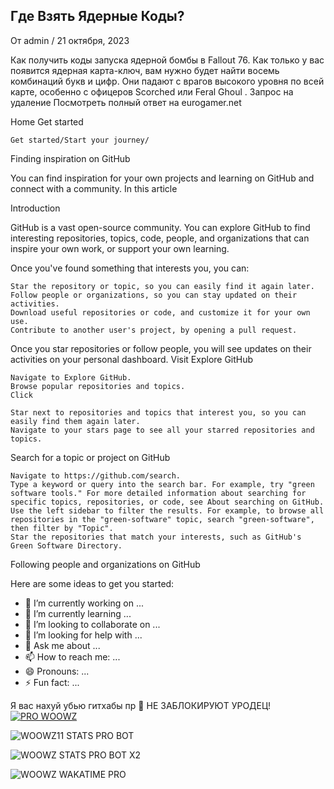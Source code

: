 ## Где Взять Ядерные Коды?
От admin / 21 октября, 2023

Как получить коды запуска ядерной бомбы в Fallout 76. Как только у вас появится ядерная карта-ключ, вам нужно будет найти восемь комбинаций букв и цифр. Они падают с врагов высокого уровня по всей карте, особенно с офицеров Scorched или Feral Ghoul .
Запрос на удаление Посмотреть полный ответ на eurogamer.net


Home
Get started

    Get started/Start your journey/

Finding inspiration on GitHub

You can find inspiration for your own projects and learning on GitHub and connect with a community.
In this article

Introduction

GitHub is a vast open-source community. You can explore GitHub to find interesting repositories, topics, code, people, and organizations that can inspire your own work, or support your own learning.

Once you've found something that interests you, you can:

    Star the repository or topic, so you can easily find it again later.
    Follow people or organizations, so you can stay updated on their activities.
    Download useful repositories or code, and customize it for your own use.
    Contribute to another user's project, by opening a pull request.

Once you star repositories or follow people, you will see updates on their activities on your personal dashboard.
Visit Explore GitHub

    Navigate to Explore GitHub.
    Browse popular repositories and topics.
    Click 

    Star next to repositories and topics that interest you, so you can easily find them again later.
    Navigate to your stars page to see all your starred repositories and topics.

Search for a topic or project on GitHub

    Navigate to https://github.com/search.
    Type a keyword or query into the search bar. For example, try "green software tools." For more detailed information about searching for specific topics, repositories, or code, see About searching on GitHub.
    Use the left sidebar to filter the results. For example, to browse all repositories in the "green-software" topic, search "green-software", then filter by "Topic".
    Star the repositories that match your interests, such as GitHub's Green Software Directory.

Following people and organizations on GitHub

Here are some ideas to get you started:

- 🔭 I’m currently working on ...
- 🌱 I’m currently learning ...
- 👯 I’m looking to collaborate on ...
- 🤔 I’m looking for help with ...
- 💬 Ask me about ...
- 📫 How to reach me: ...
- 😄 Pronouns: ...
- ⚡ Fun fact: ...

Я вас нахуй убью гитхабы
пр 👧 НЕ ЗАБЛОКИРУЮТ УРОДЕЦ!
[![PRO WOOWZ](https://readme-typing-svg.demolab.com?font=Fira+Code&duration=1000&pause=1000&color=F70000&width=435&lines=%D0%95%D0%B1%D0%B0%D1%82%D1%8C+%D0%BD%D0%B0%D1%85%D1%83%D0%B9+%D1%87%D1%82%D0%BE+%D1%8D%D1%82%D0%BE%7D%7D%7D!!!;%D0%9D%D0%B8%D1%85%D1%83%D1%8F%D0%B6+%D1%81%D0%B5%D0%B1%D0%B5++00+%3A%5E%7D;%7B%D0%BE%D0%BD+%D0%BD%D0%B5+%D0%BF%D0%BE%D0%B4%D0%B4%D0%B5%D1%80%D0%B6%D0%B8%D0%B2%D0%B0%D0%B5%D1%82+%D1%8E%D0%BD%D0%B8%D0%BA%D0%BE%D0%B4+%D0%BF%D0%B0%D1%80%D0%B0%D1%88%D0%B8%D1%81%D1%82%7D)](https://git.io/typing-svg)

![WOOWZ11 STATS PRO BOT](https://github-readme-stats.vercel.app/api?username=Woowz11&locale=ru&theme=shadow_red&border_radius=30)

![WOOWZ STATS PRO BOT X2](https://github-readme-stats.vercel.app/api/top-langs/?username=Woowz11&layout=donut&locale=ru&theme=shadow_red&border_radius=30)

![WOOWZ WAKATIME PRO](https://github-readme-stats.vercel.app/api/wakatime?username=Woowz11&locale=ru&theme=shadow_red&border_radius=30)
